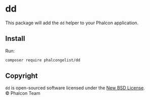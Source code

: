 # dd

This package will add the `dd` helper to your Phalcon application.

## Install

Run:

```bash
composer require phalcongelist/dd
```

## Copyright

`dd` is open-sourced software licensed under the [New BSD License](https://github.com/phalcongelist/dd/blob/master/LICENSE).<br>
© Phalcon Team
